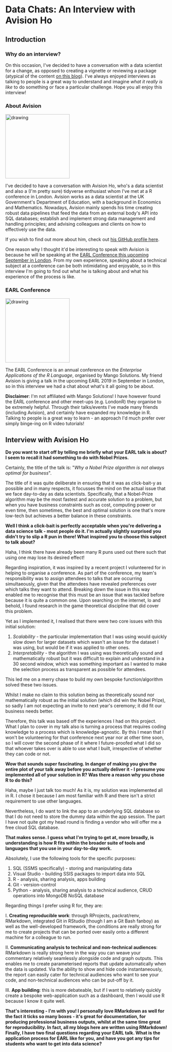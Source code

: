 # Data Chats: An Interview with Avision Ho

## Introduction

### Why do an interview?

On this occasion, I've decided to have a conversation with a data scientist for a change, as opposed to creating a vignette or reviewing a package (atypical of the content [on this blog](https://martinctc.github.io/blog/)). I've always enjoyed interviews as talking to people is a great way to understand and imagine *what it really is like* to do something or face a particular challenge. Hope you all enjoy this interview!

### About Avision

<img src="https://martinctc.github.io/blog/images/avision-profile.jpeg" alt="drawing" width="200"/>

I've decided to have a conversation with Avision Ho, who's a data scientist and also a (I'm pretty sure) tidyverse enthusiast whom I've met at a R conference in London. Avision works as a data scientist at the UK Government's Department of Education, with a background in Economics and Mathematics. Nowadays, Avision mainly spends his time creating robust data pipelines that feed the data from an external body's API into SQL databases; establish and implement strong data management and handling principles; and advising colleagues and clients on how to effectively use the data.

If you wish to find out more about him, check out [his GitHub profile here](https://github.com/avisionh).

One reason why I thought it'd be interesting to speak with Avision is because he will be speaking at the [EARL Conference this upcoming September in London](https://earlconf.com/). From my own experience, speaking about a technical subject at a conference can be both intimidating and enjoyable, so in this interview I'm going to find out what he is talking about and what his experience of the process is like.

### EARL Conference

<img src="https://martinctc.github.io/blog/images/earl-logo.png" alt="drawing" width="200"/>

The EARL Conference is an annual conference on the *Enterprise Applications of the R Language*, organised by Mango Solutions. My friend Avision is giving a talk in the upcoming EARL 2019 in September in London, so in this interview we had a chat about what's it all going to be about.

**Disclaimer**: I'm not affiliated with Mango Solutions! I have however found the EARL conference and other meet-ups (e.g. LondonR) they organise to be extremely helpful. Through their talks/events I've made many friends (including Avision), and certainly have expanded my knowledge in R. Talking to people is a great way to learn - an approach I'd much prefer over simply binge-ing on R video tutorials!


## Interview with Avision Ho

**Do you want to start off by telling me briefly what your EARL talk is about? I seem to recall it had something to do with Nobel Prizes.**

Certainly, the title of the talk is: "*Why a Nobel Prize algorithm is not always optimal for business*".

The title of it was quite deliberate in ensuring that it was as click-bait-y as possible and in many respects, it focusses the mind on the actual issue that we face day-to-day as data scientists. Specifically, that a Nobel-Prize algorithm may be the most fastest and accurate solution to a problem, but when you have business constraints such as cost, computing power or even time, then sometimes, the best and optimal solution is one that's more low-tech but achieves a better balance in these constraints.

**Well I think a click-bait is perfectly acceptable when you're delivering a data science talk - most people do it. I'm actually slightly surprised you didn't try to slip a R pun in there! What inspired you to choose this subject to talk about?**

Haha, I think there have already been many R puns used out there such that using one may lose its desired effect!

Regarding inspiration, it was inspired by a recent project I volunteered for in helping to organise a conference.
As part of the conference, my team's responsibility was to assign attendees to talks that are occurring simultaeously, given that the attendees have revealed preferences over which talks they want to attend. Breaking down the issue in this way enabled me to recognise that this must be an issue that was tackled before because it is quite a common one. Upon searching on the internet, lo and behold, I found research in the game theoretical discipline that did cover this problem.

Yet as I implemented it, I realised that there were two core issues with this initial solution:
1. *Scalability* - the particular implementation that I was using would quickly slow down for larger datasets which wasn't an issue for the dataset I was using, but would be if it was applied to other ones.
2. *Interpretability* - the algorithm I was using was theoretically sound and mathematically robust but it was difficult to explain and understand in a 30 second window, which was something important as I wanted to make the selection process as transparent as possible for attendees.

This led me on a merry chase to build my own bespoke function/algorithm solved these two issues.

Whilst I make no claim to this solution being as theoretically sound nor mathematically robust as the initial solution (which did win the Nobel Prize), so sadly I am not expecting an invite to next year's ceremony; it did fit our business needs better.

Therefore, this talk was based off the experiences I had on this project. What I plan to cover in my talk also is turning a process that requires coding knowledge to a process which is knowledge-agnostic. By this I mean that I won't be volunteering for that conference next year nor at other time soon, so I will cover the second phase of it where I future-proofed what I did so that whoever takes over is able to use what I built, irrespective of whether they can code or not.

**Wow that sounds super fascinating. In danger of making you give the entire plot  of your talk away before you actually deliver it - I presume you implemented all of your solution in R? Was there a reason why you chose R to do this?**

Haha, maybe I just talk too much! As it is, my solution was implemented all in R. I chose it because I am most familiar with R and there isn't a strict requirement to use other languages.

Nevertheless, I do want to link the app to an underlying SQL database so that I do not need to store the dummy data within the app session. The part I have not quite got my head round is finding a vendor who will offer me a free cloud SQL database.

**That makes sense. I guess what I'm trying to get at, more broadly, is understanding is how R fits within the broader suite of tools and languages that you use in your day-to-day work.** 

Absolutely, I use the following tools for the specific purposes:

1. SQL (SSMS specifically) - storing and manipulating data
2. Visual Studio - building SSIS packages to import data into SQL
3. R - analysis, sharing analysis, apps building
4. Git - version-control
5. Python - analysis, sharing analysis to a technical audience, CRUD operations into MongoDB NoSQL database

Regarding things I prefer using R for, they are:

I. **Creating reproducible work**: through RProjects, packrat/renv, RMarkdown, integrated Git in RStudio (though I am a Git Bash fanboy) as well as the well-developed framework, the conditions are really strong for me to create projects that can be ported over easily onto a different machine for a colleague to run. 

II. **Communicating analysis to technical and non-technical audiences**:  RMarkdown is really strong here in the way you can weave your commentary relatively seamlessly alongside code and graph outputs. This enables me to create parameterised reports that update automatically when the data is updated. Via the ability to show and hide code instantaneously, the report can easily cater for technical audiences who want to see your code, and non-technical audiences who can be put-off by it.

III. **App building**: this is more debateable, but if I want to relatively quickly create a bespoke web-application such as a dashboard, then I would use R because I know it quite well.

**That's interesting - I'm with you! I personally love RMarkdown as well for the fact it ticks so many boxes - it's great for documentation, for producing professional business outputs, whilst at the same time great for reproducibility. In fact, all my blogs here are written using RMarkdown! Finally, I have two final questions regarding your EARL talk. What is the application process for EARL like for you, and have you got any tips for students who want to get into data science?**
